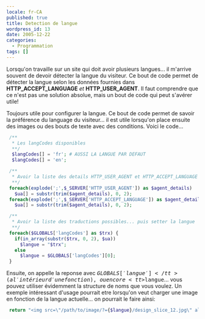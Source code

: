 ```yaml
---
locale: fr-CA
published: true
title: Detection de langue
wordpress_id: 13
date: 2005-12-22
categories:
  - Programmation
tags: []
---
```


Lorsqu'on travaille sur un site qui doit avoir plusieurs langues... il m'arrive souvent de devoir détecter la langue du visiteur. Ce bout de code permet de détecter la langue selon les données fournies dans <strong>HTTP_ACCEPT_LANGUAGE</strong> <em>et</em> <strong>HTTP_USER_AGENT</strong>. Il faut comprendre que ce n'est pas une solution absolue, mais un bout de code qui peut s'avérer utile!

<!--more-->

Toujours utile pour configurer la langue. Ce bout de code permet de savoir la préférence du language du visiteur... il est utile lorsqu'on place ensuite des images ou des bouts de texte avec des conditions. Voici le code...

```php
 /**
  * Les langCodes disponibles
  **/
  $langCodes[] = 'fr'; # AUSSI LA LANGUE PAR DEFAUT
  $langCodes[] = 'en';

 /**
  * Avoir la liste des details HTTP_USER_AGENT et HTTP_ACCEPT_LANGUAGE dans $ua
  **/
 foreach(explode(';',$_SERVER['HTTP_USER_AGENT']) as $agent_details)
   $ua[] = substr(trim($agent_details), 0, 2);
 foreach(explode(';',$_SERVER['HTTP_ACCEPT_LANGUAGE']) as $agent_details)
   $ua[] = substr(trim($agent_details), 0, 2);

 /**
  * Avoir la liste des traductions possibles... puis setter la langue
  **/
 foreach($GLOBALS['langCodes'] as $trx) {
   if(in_array(substr($trx, 0, 2), $ua))
     $langue = "$trx";
   else
     $langue = $GLOBALS['langCodes'][0];
 }
```

Ensuite, on appelle la reponse avec <tt>$GLOBALS['langue']</tt> (a l'intérieur d'une fonction), ou encore <tt>$langue</tt>... vous pouvez utiliser évidemment la structure de noms que vous voulez. Un exemple intéressant d'usage pourrait etre lorsqu'on veut charger une image en fonction de la langue actuelle... on pourrait le faire ainsi:

```php
 return "<img src=\"/path/to/image/?={$langue}/design_slice_12.jpg\" alt=\"Welcome\" border=\"0\" />";
```
